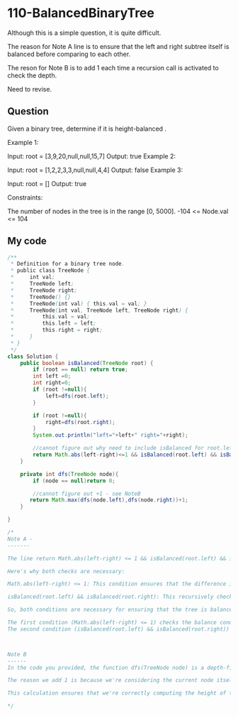 # 110-BalancedBinaryTree

Although this is a simple question, it is quite difficult.

The reason for Note A line is to ensure that the left and right subtree itself is balanced before comparing to each other.

The reson for Note B is to add 1 each time a recursion call is activated to check the depth.

Need to revise.

## Question

Given a binary tree, determine if it is 
height-balanced
.

 

Example 1:


Input: root = [3,9,20,null,null,15,7]
Output: true
Example 2:


Input: root = [1,2,2,3,3,null,null,4,4]
Output: false
Example 3:

Input: root = []
Output: true
 

Constraints:

The number of nodes in the tree is in the range [0, 5000].
-104 <= Node.val <= 104


## My code

```java
/**
 * Definition for a binary tree node.
 * public class TreeNode {
 *     int val;
 *     TreeNode left;
 *     TreeNode right;
 *     TreeNode() {}
 *     TreeNode(int val) { this.val = val; }
 *     TreeNode(int val, TreeNode left, TreeNode right) {
 *         this.val = val;
 *         this.left = left;
 *         this.right = right;
 *     }
 * }
 */
class Solution {
    public boolean isBalanced(TreeNode root) {
        if (root == null) return true;
        int left =0;
        int right=0;
        if (root !=null){
            left=dfs(root.left);
        }

        if (root !=null){
            right=dfs(root.right);
        }
        System.out.println("left="+left+" right="+right);

        //cannot figure out why need to include isBalanced for root.left and root.right
        return Math.abs(left-right)<=1 && isBalanced(root.left) && isBalanced(root.right);
    }

    private int dfs(TreeNode node){
        if (node == null)return 0;

        //cannot figure out +1 - see NoteB
       return Math.max(dfs(node.left),dfs(node.right))+1;
    }

}

/*
Note A - 
-------

The line return Math.abs(left-right) <= 1 && isBalanced(root.left) && isBalanced(root.right); is an additional check to ensure that not only the difference in heights between the left and right subtrees is less than or equal to 1 (Math.abs(left-right) <= 1), but also that both the left and right subtrees themselves are balanced.

Here's why both checks are necessary:

Math.abs(left-right) <= 1: This condition ensures that the difference in heights between the left and right subtrees of the current node is at most 1, which is a property of balanced binary trees.

isBalanced(root.left) && isBalanced(root.right): This recursively checks whether both the left and right subtrees are also balanced. Even if the height difference between the left and right subtrees of the current node is within the acceptable range, if either the left or right subtree is not balanced itself, the entire tree rooted at the current node cannot be considered balanced.

So, both conditions are necessary for ensuring that the tree is balanced:

The first condition (Math.abs(left-right) <= 1) checks the balance condition at the current node.
The second condition (isBalanced(root.left) && isBalanced(root.right)) recursively checks the balance condition for both left and right subtrees.



Note B
------
In the code you provided, the function dfs(TreeNode node) is a depth-first search (DFS) function that calculates the height of the subtree rooted at the given node. The line return Math.max(dfs(node.left), dfs(node.right)) + 1; calculates the height of the current node by taking the maximum height between its left and right subtrees and adding 1 to it.

The reason we add 1 is because we're considering the current node itself in the height calculation. Each node contributes a height of 1 to the total height of its subtree. So, when we take the maximum height between the left and right subtrees and add 1, we're essentially adding the height of the current node to the maximum height of its subtrees.

This calculation ensures that we're correctly computing the height of the subtree rooted at the current node, which is essential for determining whether the tree is balanced or not.

*/

```